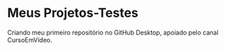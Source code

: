 # Meus Projetos-Testes
 Criando meu primeiro repositório no GitHub Desktop, apoiado pelo canal CursoEmVídeo.
